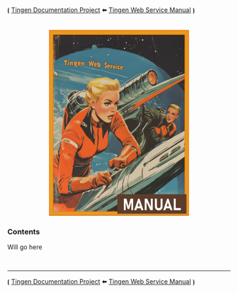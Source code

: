 <!-- u250812 -->

⦗ [Tingen Documentation Project](../../README.md) 🠬 [Tingen Web Service Manual](../README.md) ⦘
<br>
<br>
<div align="center">

  ![logo](/.github/img/logo/man/TngnDocProj-TngnWsvcMan-316x420.png)

</div>

### Contents

Will go here


<br>

***

⦗ [Tingen Documentation Project](../../README.md) 🠬 [Tingen Web Service Manual](../README.md) ⦘
